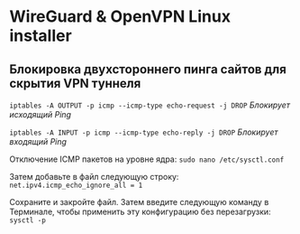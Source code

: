 # WireGuard & OpenVPN Linux installer
## Блокировка двухстороннего пинга сайтов для скрытия VPN туннеля
`iptables -A OUTPUT -p icmp --icmp-type echo-request -j DROP` *Блокирует исходящий Ping*

`iptables -A INPUT -p icmp --icmp-type echo-reply -j DROP`  *Блокирует входящий Ping*

Отключение ICMP пакетов на уровне ядра:
`sudo nano /etc/sysctl.conf`

Затем добавьте в файл следующую строку:
`net.ipv4.icmp_echo_ignore_all = 1`

Сохраните и закройте файл.
Затем введите следующую команду в Терминале, чтобы применить эту конфигурацию без перезагрузки:
`sysctl -p`
